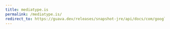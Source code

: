```yaml
---
title: mediatype.is
permalink: /mediatype.is/
redirect_to: https://guava.dev/releases/snapshot-jre/api/docs/com/google/common/net/MediaType.html#is-com.google.common.net.MediaType-
---
```

